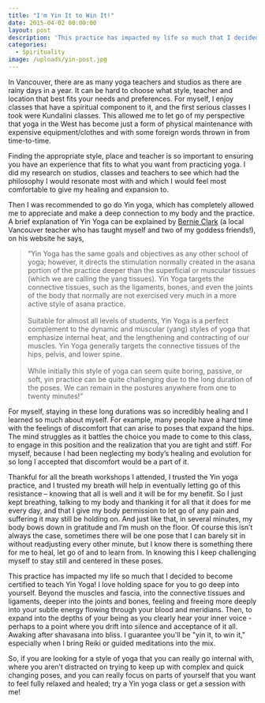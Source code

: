 ```yaml
---
title: "I'm Yin It to Win It!"
date: 2015-04-02 00:00:00
layout: post
description: 'This practice has impacted my life so much that I decided to become certified to teach Yin Yoga! I love holding space for you to go deep into yourself.'
categories:
  - Spirituality
image: /uploads/yin-post.jpg
---
```



In Vancouver, there are as many yoga teachers and studios as there are rainy days in a year. It can be hard to choose what style, teacher and location that best fits your needs and preferences. For myself, I enjoy classes that have a spiritual component to it, and the first serious classes I took were Kundalini classes. This allowed me to let go of my perspective that yoga in the West has become just a form of physical maintenance with expensive equipment/clothes and with some foreign words thrown in from time-to-time.

Finding the appropriate style, place and teacher is so important to ensuring you have an experience that fits to what you want from practicing yoga. I did my research on studios, classes and teachers to see which had the philosophy I would resonate most with and which I would feel most comfortable to give my healing and expansion to.

Then I was recommended to go do Yin yoga, which has completely allowed me to appreciate and make a deep connection to my body and the practice. A brief explanation of Yin Yoga can be explained by [Bernie Clark](www.yinyoga.com) (a local Vancouver teacher who has taught myself and two of my goddess friends!), on his website he says,

> “Yin Yoga has the same goals and objectives as any other school of yoga; however, it directs the stimulation normally created in the asana portion of the practice deeper than the superficial or muscular tissues (which we are calling the yang tissues). Yin Yoga targets the connective tissues, such as the ligaments, bones, and even the joints of the body that normally are not exercised very much in a more active style of asana practice.
> <br>
> <br>Suitable for almost all levels of students, Yin Yoga is a perfect complement to the dynamic and muscular (yang) styles of yoga that emphasize internal heat, and the lengthening and contracting of our muscles. Yin Yoga generally targets the connective tissues of the hips, pelvis, and lower spine.
> <br>
> <br>While initially this style of yoga can seem quite boring, passive, or soft, yin practice can be quite challenging due to the long duration of the poses. We can remain in the postures anywhere from one to twenty minutes!”

For myself, staying in these long durations was so incredibly healing and I learned so much about myself. For example, many people have a hard time with the feelings of discomfort that can arise to poses that expand the hips. The mind struggles as it battles the choice you made to come to this class, to engage in this position and the realization that you are tight and stiff. For myself, because I had been neglecting my body’s healing and evolution for so long I accepted that discomfort would be a part of it.

Thankful for all the breath workshops I attended, I trusted the Yin yoga practice, and I trusted my breath will help in eventually letting go of this resistance – knowing that all is well and it will be for my benefit. So I just kept breathing, talking to my body and thanking it for all that it does for me every day, and that I give my body permission to let go of any pain and suffering it may still be holding on. And just like that, in several minutes, my body bows down in gratitude and I’m mush on the floor. Of course this isn’t always the case, sometimes there will be one pose that I can barely sit in without readjusting every other minute, but I know there is something there for me to heal, let go of and to learn from. In knowing this I keep challenging myself to stay still and centered in these poses.

This practice has impacted my life so much that I decided to become certified to teach Yin Yoga! I love holding space for you to go deep into yourself. Beyond the muscles and fascia, into the connective tissues and ligaments, deeper into the joints and bones, feeling and freeing more deeply into your subtle energy flowing through your blood and meridians. Then, to expand into the depths of your being as you clearly hear your inner voice - perhaps to a point where you drift into silence and acceptance of it all. Awaking after shavasana into bliss. I guarantee you'll be "yin it, to win it," especially when I bring Reiki or guided meditations into the mix.

So, if you are looking for a style of yoga that you can really go internal with, where you aren’t distracted on trying to keep up with complex and quick changing poses, and you can really focus on parts of yourself that you want to feel fully relaxed and healed; try a Yin yoga class or get a session with me!